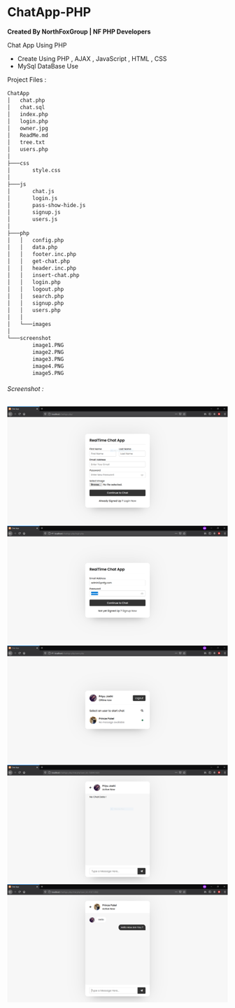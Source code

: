 # ChatApp-PHP

<b> Created By NorthFoxGroup | NF PHP Developers </b>

Chat App Using PHP

* Create Using PHP , AJAX , JavaScript , HTML , CSS
* MySql DataBase Use

Project Files :

```
ChatApp
│   chat.php
│   chat.sql
│   index.php
│   login.php
│   owner.jpg
│   ReadMe.md
│   tree.txt
│   users.php
│   
├───css
│       style.css
│       
├───js
│       chat.js
│       login.js
│       pass-show-hide.js
│       signup.js
│       users.js
│       
├───php
│   │   config.php
│   │   data.php
│   │   footer.inc.php
│   │   get-chat.php
│   │   header.inc.php
│   │   insert-chat.php
│   │   login.php
│   │   logout.php
│   │   search.php
│   │   signup.php
│   │   users.php
│   │   
│   └───images
│           
└───screenshot
        image1.PNG
        image2.PNG
        image3.PNG
        image4.PNG
        image5.PNG
```
###### Screenshot :

![Image 1](https://raw.githubusercontent.com/princu09/chatApp-php/main/screenshot/image1.PNG)
![Image 1](https://raw.githubusercontent.com/princu09/chatApp-php/main/screenshot/image2.PNG)
![Image 1](https://raw.githubusercontent.com/princu09/chatApp-php/main/screenshot/image3.PNG)
![Image 1](https://raw.githubusercontent.com/princu09/chatApp-php/main/screenshot/image4.PNG)
![Image 1](https://raw.githubusercontent.com/princu09/chatApp-php/main/screenshot/image5.PNG)